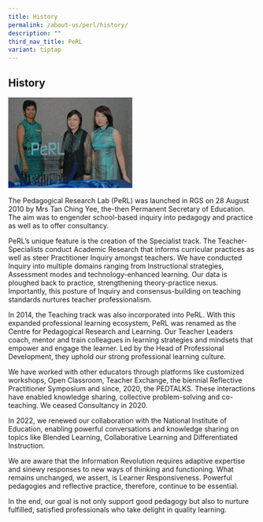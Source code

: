 ```yaml
---
title: History
permalink: /about-us/perl/history/
description: ""
third_nav_title: PeRL
variant: tiptap
---
```

<h2>History</h2><div class="isomer-image-wrapper"><img style="width: 50%;" height="auto" width="100%" src="/images/This Is It.jpg"></div><p>The Pedagogical Research Lab (PeRL) was launched in RGS on 28 August 2010 by Mrs Tan Ching Yee, the-then Permanent Secretary of Education. The aim was to engender school-based inquiry into pedagogy and practice as well as to offer consultancy.</p><p>PeRL’s unique feature is the creation of the Specialist track. The Teacher-Specialists conduct Academic Research that informs curricular practices as well as steer Practitioner Inquiry amongst teachers. We have conducted Inquiry into multiple domains ranging from Instructional strategies, Assessment modes and technology-enhanced learning. Our data is ploughed back to practice, strengthening theory-practice nexus. Importantly, this posture of Inquiry and consensus-building on teaching standards nurtures teacher professionalism.</p><p>In 2014, the Teaching track was also incorporated into PeRL. With this expanded professional learning ecosystem, PeRL was renamed as the Centre for Pedagogical Research and Learning. Our Teacher Leaders coach, mentor and train colleagues in learning strategies and mindsets that empower and engage the learner. Led by the Head of Professional Development, they uphold our strong professional learning culture.</p><p>We have worked with other educators through platforms like customized workshops, Open Classroom, Teacher Exchange, the biennial Reflective Practitioner Symposium and since, 2020, the PEDTALKS. These interactions have enabled knowledge sharing, collective problem-solving and co-teaching. We ceased Consultancy in 2020.</p><p>In 2022, we renewed our collaboration with the National Institute of Education, enabling powerful conversations and knowledge sharing on topics like Blended Learning, Collaborative Learning and Differentiated Instruction.</p><p>We are aware that the Information Revolution requires adaptive expertise and sinewy responses to new ways of thinking and functioning. What remains unchanged, we assert, is Learner Responsiveness. Powerful pedagogies and reflective practice, therefore, continue to be essential.</p><p>In the end, our goal is not only support good pedagogy but also to nurture fulfilled, satisfied professionals who take delight in quality learning.</p>